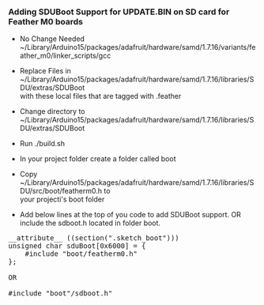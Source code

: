 
### Adding SDUBoot Support for UPDATE.BIN on SD card for Feather M0 boards

- No Change Needed ~/Library/Arduino15/packages/adafruit/hardware/samd/1.7.16/variants/feather_m0/linker_scripts/gcc
- Replace Files in ~/Library/Arduino15/packages/adafruit/hardware/samd/1.7.16/libraries/SDU/extras/SDUBoot \
  with these local files that are tagged with .feather
- Change directory to ~/Library/Arduino15/packages/adafruit/hardware/samd/1.7.16/libraries/SDU/extras/SDUBoot
- Run ./build.sh
- In your project folder create a folder called boot
- Copy ~/Library/Arduino15/packages/adafruit/hardware/samd/1.7.16/libraries/SDU/src/boot/featherm0.h to \
  your projecti's boot folder

- Add below lines at the top of you code to add SDUBoot support. OR include the sdboot.h located in folder boot.
<pre>
__attribute__ ((section(".sketch_boot")))
unsigned char sduBoot[0x6000] = {
    #include "boot/featherm0.h"
};

OR

#include "boot"/sdboot.h"
</pre>

